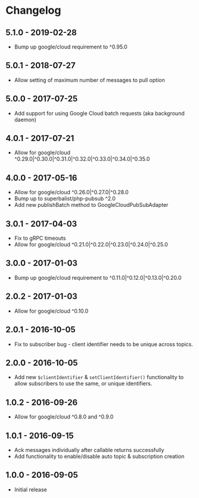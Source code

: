 # Changelog

## 5.1.0 - 2019-02-28

* Bump up google/cloud requirement to ^0.95.0

## 5.0.1 - 2018-07-27

* Allow setting of maximum number of messages to pull option

## 5.0.0 - 2017-07-25

* Add support for using Google Cloud batch requests (aka background daemon)

## 4.0.1 - 2017-07-21

* Allow for google/cloud ^0.29.0|^0.30.0|^0.31.0|^0.32.0|^0.33.0|^0.34.0|^0.35.0

## 4.0.0 - 2017-05-16

* Allow for google/cloud ^0.26.0|^0.27.0|^0.28.0
* Bump up to superbalist/php-pubsub ^2.0
* Add new publishBatch method to GoogleCloudPubSubAdapter

## 3.0.1 - 2017-04-03

* Fix to gRPC timeouts
* Allow for google/cloud ^0.21.0|^0.22.0|^0.23.0|^0.24.0|^0.25.0

## 3.0.0 - 2017-01-03

* Bump up google/cloud requirement to ^0.11.0|^0.12.0|^0.13.0|^0.20.0

## 2.0.2 - 2017-01-03

* Allow for google/cloud ^0.10.0

## 2.0.1 - 2016-10-05

* Fix to subscriber bug - client identifier needs to be unique across topics.

## 2.0.0 - 2016-10-05

* Add new `$clientIdentifier` & `setClientIdentifier()` functionality to allow subscribers to use the same, or unique identifiers.

## 1.0.2 - 2016-09-26

* Allow for google/cloud ^0.8.0 and ^0.9.0

## 1.0.1 - 2016-09-15

* Ack messages individually after callable returns successfully
* Add functionality to enable/disable auto topic & subscription creation

## 1.0.0 - 2016-09-05

* Initial release
